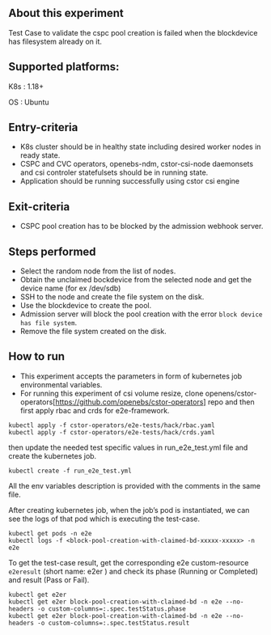 ## About this experiment

 Test Case to validate the cspc pool creation is failed when the blockdevice has filesystem already on it.

## Supported platforms:

K8s : 1.18+

OS : Ubuntu

## Entry-criteria

- K8s cluster should be in healthy state including desired worker nodes in ready state.
- CSPC and CVC operators, openebs-ndm, cstor-csi-node daemonsets and csi controler statefulsets should be in running state.
- Application should be running successfully using cstor csi engine

## Exit-criteria

- CSPC pool creation has to be blocked by the admission webhook server.

## Steps performed

- Select the random node from the list of nodes.
- Obtain the unclaimed bockdevice from the selected node and get the device name (for ex /dev/sdb)
- SSH to the node and create the file system on the disk.
- Use the blockdevice to create the pool.
- Admission server will block the pool creation with the error `block device has file system`.
- Remove the file system created on the disk. 

## How to run

- This experiment accepts the parameters in form of kubernetes job environmental variables.
- For running this experiment of csi volume resize, clone openens/cstor-operators[https://github.com/openebs/cstor-operators] repo and then first apply rbac and crds for e2e-framework.
```
kubectl apply -f cstor-operators/e2e-tests/hack/rbac.yaml
kubectl apply -f cstor-operators/e2e-tests/hack/crds.yaml
```
then update the needed test specific values in run_e2e_test.yml file and create the kubernetes job.
```
kubectl create -f run_e2e_test.yml
```
All the env variables description is provided with the comments in the same file.

After creating kubernetes job, when the job’s pod is instantiated, we can see the logs of that pod which is executing the test-case.

```
kubectl get pods -n e2e
kubectl logs -f <block-pool-creation-with-claimed-bd-xxxxx-xxxxx> -n e2e
```
To get the test-case result, get the corresponding e2e custom-resource `e2eresult` (short name: e2er ) and check its phase (Running or Completed) and result (Pass or Fail).

```
kubectl get e2er
kubectl get e2er block-pool-creation-with-claimed-bd -n e2e --no-headers -o custom-columns=:.spec.testStatus.phase
kubectl get e2er block-pool-creation-with-claimed-bd -n e2e --no-headers -o custom-columns=:.spec.testStatus.result
```